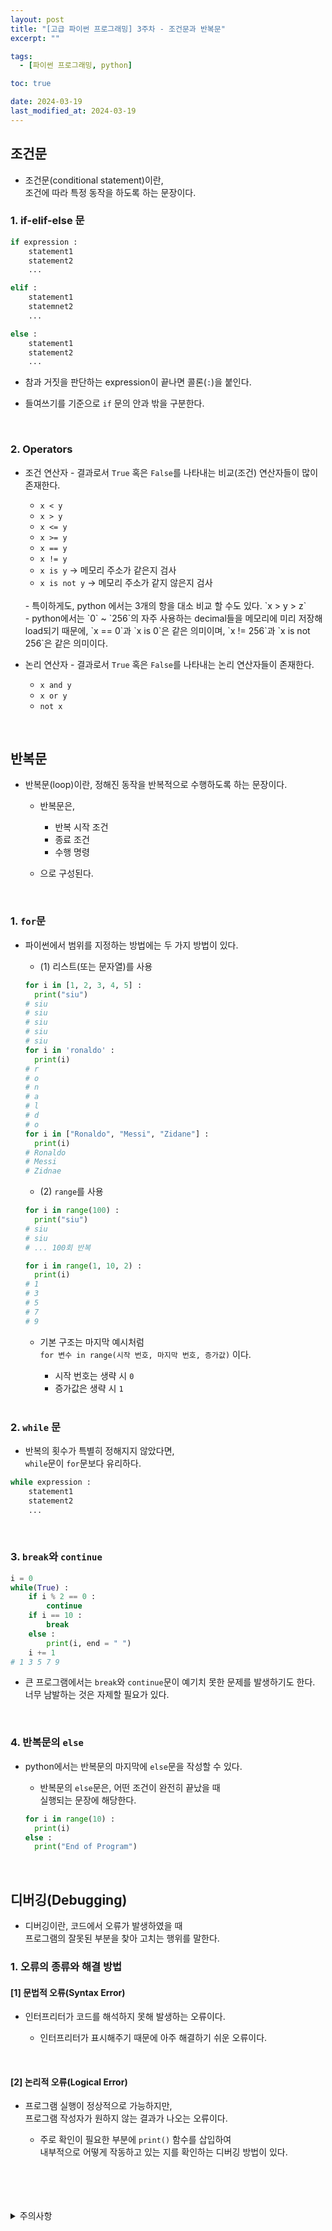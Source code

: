 ```yaml
---
layout: post
title: "[고급 파이썬 프로그래밍] 3주차 - 조건문과 반복문"
excerpt: ""

tags:
  - [파이썬 프로그래밍, python]

toc: true

date: 2024-03-19
last_modified_at: 2024-03-19
---
```

## 조건문
- 조건문(conditional statement)이란,  
조건에 따라 특정 동작을 하도록 하는 문장이다.

### 1. if-elif-else 문

```python
if expression :
    statement1
    statement2
    ...

elif :
    statement1
    statemnet2
    ...

else :
    statement1
    statement2
    ...
```

- 참과 거짓을 판단하는 expression이 끝나면 콜론(`:`)을 붙인다.  

- 들여쓰기를 기준으로 `if` 문의 안과 밖을 구분한다.  

<br>

### 2. Operators
- 조건 연산자 - 결과로서 `True` 혹은 `False`를 나타내는 비교(조건) 연산자들이 많이 존재한다.  

  - `x < y`
  - `x > y`
  - `x <= y`
  - `x >= y`
  - `x == y`
  - `x != y`
  - `x is y` -> 메모리 주소가 같은지 검사
  - `x is not y` -> 메모리 주소가 같지 않은지 검사  
  <br>
  - 특이하게도,  
  python 에서는 3개의 항을 대소 비교 할 수도 있다.  
  `x > y > z`  
  <br>
  - python에서는 `0` ~ `256`의 자주 사용하는 decimal들을 메모리에 미리 저장해 load되기 때문에,  
  `x == 0`과 `x is 0`은 같은 의미이며,  
  `x != 256`과 `x is not 256`은 같은 의미이다.  

  <br>

- 논리 연산자 - 결과로서 `True` 혹은 `False`를 나타내는 논리 연산자들이 존재한다.

  - `x and y`
  - `x or y`
  - `not x`

<br>

## 반복문
- 반복문(loop)이란, 정해진 동작을 반복적으로 수행하도록 하는 문장이다.

  - 반복문은,
    - 반복 시작 조건
    - 종료 조건
    - 수행 명령  

  -  으로 구성된다.

<br>

### 1. `for`문
- 파이썬에서 범위를 지정하는 방법에는 두 가지 방법이 있다.  
  - (1) 리스트(또는 문자열)를 사용

  ```python
  for i in [1, 2, 3, 4, 5] :
    print("siu")
  # siu
  # siu
  # siu
  # siu
  # siu  
  for i in 'ronaldo' :
    print(i)
  # r
  # o
  # n
  # a
  # l
  # d
  # o
  for i in ["Ronaldo", "Messi", "Zidane"] :
    print(i)
  # Ronaldo
  # Messi
  # Zidnae
  ```

  - (2) `range`를 사용

  ```python
  for i in range(100) :
    print("siu")
  # siu
  # siu
  # ... 100회 반복

  for i in range(1, 10, 2) :
    print(i)
  # 1
  # 3
  # 5
  # 7
  # 9
  ```

  - 기본 구조는 마지막 예시처럼  
  `for 변수 in range(시작 번호, 마지막 번호, 증가값)` 이다.
    - 시작 번호는 생략 시 `0`
    - 증가값은 생략 시 `1`

    <br>

### 2. `while` 문
- 반복의 횟수가 특별히 정해지지 않았다면,  
`while`문이 `for`문보다 유리하다.

```python
while expression :
    statement1
    statement2
    ...
```

<br>

### 3. `break`와 `continue`

```python
i = 0
while(True) :
    if i % 2 == 0 :
        continue
    if i == 10 :
        break
    else :
        print(i, end = " ")
    i += 1
# 1 3 5 7 9
```

- 큰 프로그램에서는 `break`와 `continue`문이 예기치 못한 문제를 발생하기도 한다.  
너무 남발하는 것은 자제할 필요가 있다.

<br>

### 4. 반복문의 `else`
- python에서는 반복문의 마지막에 `else`문을 작성할 수 있다.  

  - 반복문의 `else`문은, 어떤 조건이 완전히 끝났을 때  
  실행되는 문장에 해당한다.  

  ```python
  for i in range(10) :
    print(i)
  else :
    print("End of Program")
  ```

  <br>

## 디버깅(Debugging)
- 디버깅이란, 코드에서 오류가 발생하였을 때  
프로그램의 잘못된 부분을 찾아 고치는 행위를 말한다.  

### 1. 오류의 종류와 해결 방법
#### [1] 문법적 오류(Syntax Error)
- 인터프리터가 코드를 해석하지 못해 발생하는 오류이다.  

  - 인터프리터가 표시해주기 때문에 아주 해결하기 쉬운 오류이다.  
<br>

#### [2] 논리적 오류(Logical Error)
- 프로그램 실행이 정상적으로 가능하지만,  
프로그램 작성자가 원하지 않는 결과가 나오는 오류이다.  

  - 주로 확인이 필요한 부분에 `print()` 함수를 삽입하여  
  내부적으로 어떻게 작동하고 있는 지를 확인하는 디버깅 방법이 있다.  

<br>
<br>
<br>
<br>
<details>
<summary>주의사항</summary>
<div markdown="1">

이 포스팅은 강원대학교 최미정 교수님의 고급파이썬프로그래밍 수업을 들으며 내용을 정리 한 것입니다.  
수업 내용에 대한 저작권은 교수님께 있으니,  
다른 곳으로의 무분별한 내용 복사를 자제해 주세요.

</div>
</details> 